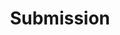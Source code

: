 ---
layout: chapter
title: Submission
course: levelthree

slides:

  - title: title-page
    class: title-slide

    notes: |

      :)

    content: |

      ![Gather Workshops Logo]([[BASE_URL]]/assets/images/gw_logo.png)

      # Submission
      _Packaging your work for marking_


##########


  - title: documents
    class: centered-slide

    notes: |

      You will need to submit the following documents:

    content: |

      ## What to Submit

      The things you will need to include in your submission are:

      - **Project Plan**<br>
        All documents related to your planning
      - **Project Log**<br>
        A record of your progress through the project
      - **Python Files**<br>
        The actual code needed to run your app
      - **Testing Video**<br>
        A screen capture demonstrating the app being used
      {: .flex-list }


##########


  - title: summary

    notes: |

      Great! Now that's all sorted, let's get started!

    content: |

      ![Thumbs Up!]([[BASE_URL]]/assets/images/thumbs-up.svg){: height="200" }

      ## Submission: Complete!

      Now... What next?!


---
